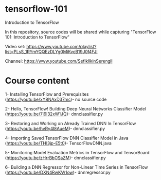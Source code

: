 # tensorflow-101
Introduction to TensorFlow

In this repository, source codes will be shared while capturing "TensorFlow 101: Introduction to TensorFlow"

Video set: https://www.youtube.com/playlist?list=PLsS_1RYmYQQEzDLYg0MiKvcB19J0f4FJI

Channel: https://www.youtube.com/SefikIlkinSerengil

# Course content

1- Installing TensorFlow and Prerequisites (https://youtu.be/xY8NAxD37mc)- no source code

2- Hello, TensorFlow! Building Deep Neural Networks Classifier Model (https://youtu.be/7i9l32xW1JQ)- dnnclassifier.py

3- Restoring and Working on Already Trained DNN In TensorFlow (https://youtu.be/hvRy4I8AueM)- dnnclassifier.py

4- Importing Saved TensorFlow DNN Classifier Model in Java (https://youtu.be/THl3jp-E5t0)- TensorFlowDNN.java

5- Monitoring Model Evaluation Metrics in TensorFlow and TensorBoard (https://youtu.be/zHrrBbOSaZM)- dnnclassifier.py

6- Building a DNN Regressor for Non-Linear Time Series in TensorFlow (https://youtu.be/DXN4RwKW1ow)- dnnregressor.py
